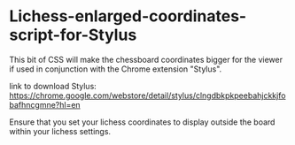 # Lichess-enlarged-coordinates-script-for-Stylus
 This bit of CSS will make the chessboard coordinates bigger for the viewer if used in conjunction with the Chrome extension "Stylus".

 link to download Stylus: https://chrome.google.com/webstore/detail/stylus/clngdbkpkpeebahjckkjfobafhncgmne?hl=en

Ensure that you set your lichess coordinates to display outside the board within your lichess settings.
